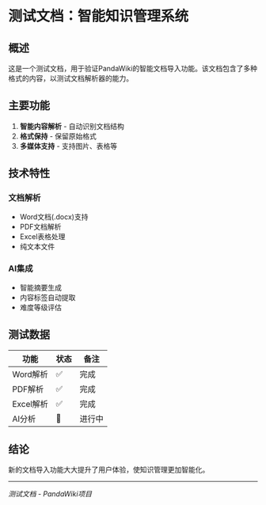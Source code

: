 # 测试文档：智能知识管理系统

## 概述
这是一个测试文档，用于验证PandaWiki的智能文档导入功能。该文档包含了多种格式的内容，以测试文档解析器的能力。

## 主要功能
1. **智能内容解析** - 自动识别文档结构
2. **格式保持** - 保留原始格式
3. **多媒体支持** - 支持图片、表格等

## 技术特性

### 文档解析
- Word文档(.docx)支持
- PDF文档解析
- Excel表格处理
- 纯文本文件

### AI集成
- 智能摘要生成
- 内容标签自动提取
- 难度等级评估

## 测试数据

| 功能 | 状态 | 备注 |
|------|------|------|
| Word解析 | ✅ | 完成 |
| PDF解析 | ✅ | 完成 |
| Excel解析 | ✅ | 完成 |
| AI分析 | 🔄 | 进行中 |

## 结论
新的文档导入功能大大提升了用户体验，使知识管理更加智能化。

---
*测试文档 - PandaWiki项目* 